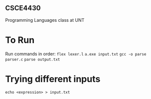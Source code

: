 ## CSCE4430
Programming Languages class at UNT

# To Run
Run commands in order: 
`flex lexer.l`
`a.exe input.txt`
`gcc -o parse parser.c`
`parse output.txt`

# Trying different inputs
`echo <expression> > input.txt`
